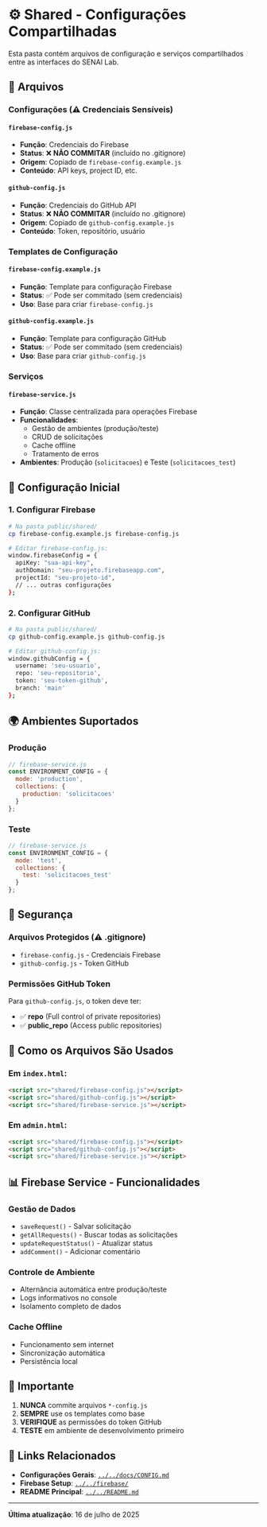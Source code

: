 # ⚙️ Shared - Configurações Compartilhadas

Esta pasta contém arquivos de configuração e serviços compartilhados entre as interfaces do SENAI Lab.

## 📁 Arquivos

### Configurações (⚠️ Credenciais Sensíveis)

#### `firebase-config.js`
- **Função**: Credenciais do Firebase
- **Status**: ❌ **NÃO COMMITAR** (incluído no .gitignore)
- **Origem**: Copiado de `firebase-config.example.js`
- **Conteúdo**: API keys, project ID, etc.

#### `github-config.js`  
- **Função**: Credenciais do GitHub API
- **Status**: ❌ **NÃO COMMITAR** (incluído no .gitignore)
- **Origem**: Copiado de `github-config.example.js`
- **Conteúdo**: Token, repositório, usuário

### Templates de Configuração

#### `firebase-config.example.js`
- **Função**: Template para configuração Firebase
- **Status**: ✅ Pode ser commitado (sem credenciais)
- **Uso**: Base para criar `firebase-config.js`

#### `github-config.example.js`
- **Função**: Template para configuração GitHub
- **Status**: ✅ Pode ser commitado (sem credenciais)  
- **Uso**: Base para criar `github-config.js`

### Serviços

#### `firebase-service.js`
- **Função**: Classe centralizada para operações Firebase
- **Funcionalidades**:
  - Gestão de ambientes (produção/teste)
  - CRUD de solicitações
  - Cache offline
  - Tratamento de erros
- **Ambientes**: Produção (`solicitacoes`) e Teste (`solicitacoes_test`)

## 🔧 Configuração Inicial

### 1. Configurar Firebase
```bash
# Na pasta public/shared/
cp firebase-config.example.js firebase-config.js

# Editar firebase-config.js:
window.firebaseConfig = {
  apiKey: "sua-api-key",
  authDomain: "seu-projeto.firebaseapp.com",
  projectId: "seu-projeto-id",
  // ... outras configurações
};
```

### 2. Configurar GitHub
```bash
# Na pasta public/shared/
cp github-config.example.js github-config.js

# Editar github-config.js:
window.githubConfig = {
  username: 'seu-usuario',
  repo: 'seu-repositorio',
  token: 'seu-token-github',
  branch: 'main'
};
```

## 🌍 Ambientes Suportados

### Produção
```javascript
// firebase-service.js
const ENVIRONMENT_CONFIG = {
  mode: 'production',
  collections: {
    production: 'solicitacoes'
  }
};
```

### Teste
```javascript
// firebase-service.js
const ENVIRONMENT_CONFIG = {
  mode: 'test',
  collections: {
    test: 'solicitacoes_test'
  }
};
```

## 🔐 Segurança

### Arquivos Protegidos (⚠️ .gitignore)
- `firebase-config.js` - Credenciais Firebase
- `github-config.js` - Token GitHub

### Permissões GitHub Token
Para `github-config.js`, o token deve ter:
- ✅ **repo** (Full control of private repositories)
- ✅ **public_repo** (Access public repositories)

## 🔗 Como os Arquivos São Usados

### Em `index.html`:
```html
<script src="shared/firebase-config.js"></script>
<script src="shared/github-config.js"></script>
<script src="shared/firebase-service.js"></script>
```

### Em `admin.html`:
```html
<script src="shared/firebase-config.js"></script>
<script src="shared/github-config.js"></script>
<script src="shared/firebase-service.js"></script>
```

## 📊 Firebase Service - Funcionalidades

### Gestão de Dados
- `saveRequest()` - Salvar solicitação
- `getAllRequests()` - Buscar todas as solicitações
- `updateRequestStatus()` - Atualizar status
- `addComment()` - Adicionar comentário

### Controle de Ambiente
- Alternância automática entre produção/teste
- Logs informativos no console
- Isolamento completo de dados

### Cache Offline
- Funcionamento sem internet
- Sincronização automática
- Persistência local

## 🚨 Importante

1. **NUNCA** commite arquivos `*-config.js`
2. **SEMPRE** use os templates como base
3. **VERIFIQUE** as permissões do token GitHub
4. **TESTE** em ambiente de desenvolvimento primeiro

## 🔗 Links Relacionados

- **Configurações Gerais**: [`../../docs/CONFIG.md`](../../docs/CONFIG.md)
- **Firebase Setup**: [`../../firebase/`](../../firebase/)
- **README Principal**: [`../../README.md`](../../README.md)

---

**Última atualização**: 16 de julho de 2025

